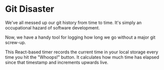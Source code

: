 # Git Disaster
We've all messed up our git history from time to time. It's simply an occupational hazard of software development.

Now, we have a handy tool for logging how long we go without a major git screw-up.

This React-based timer records the current time in your local storage every time you hit the "Whoops!" button. It calculates how much time has elapsed since that timestamp and increments upwards live.
